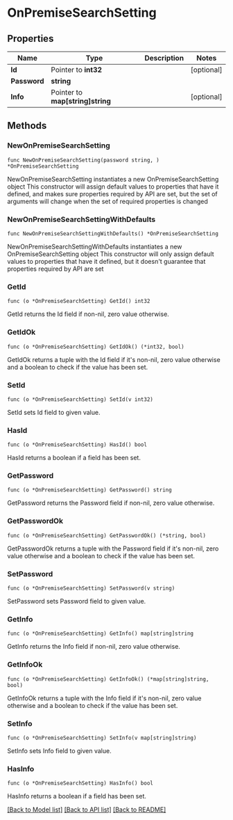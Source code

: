 # OnPremiseSearchSetting

## Properties

Name | Type | Description | Notes
------------ | ------------- | ------------- | -------------
**Id** | Pointer to **int32** |  | [optional] 
**Password** | **string** |  | 
**Info** | Pointer to **map[string]string** |  | [optional] 

## Methods

### NewOnPremiseSearchSetting

`func NewOnPremiseSearchSetting(password string, ) *OnPremiseSearchSetting`

NewOnPremiseSearchSetting instantiates a new OnPremiseSearchSetting object
This constructor will assign default values to properties that have it defined,
and makes sure properties required by API are set, but the set of arguments
will change when the set of required properties is changed

### NewOnPremiseSearchSettingWithDefaults

`func NewOnPremiseSearchSettingWithDefaults() *OnPremiseSearchSetting`

NewOnPremiseSearchSettingWithDefaults instantiates a new OnPremiseSearchSetting object
This constructor will only assign default values to properties that have it defined,
but it doesn't guarantee that properties required by API are set

### GetId

`func (o *OnPremiseSearchSetting) GetId() int32`

GetId returns the Id field if non-nil, zero value otherwise.

### GetIdOk

`func (o *OnPremiseSearchSetting) GetIdOk() (*int32, bool)`

GetIdOk returns a tuple with the Id field if it's non-nil, zero value otherwise
and a boolean to check if the value has been set.

### SetId

`func (o *OnPremiseSearchSetting) SetId(v int32)`

SetId sets Id field to given value.

### HasId

`func (o *OnPremiseSearchSetting) HasId() bool`

HasId returns a boolean if a field has been set.

### GetPassword

`func (o *OnPremiseSearchSetting) GetPassword() string`

GetPassword returns the Password field if non-nil, zero value otherwise.

### GetPasswordOk

`func (o *OnPremiseSearchSetting) GetPasswordOk() (*string, bool)`

GetPasswordOk returns a tuple with the Password field if it's non-nil, zero value otherwise
and a boolean to check if the value has been set.

### SetPassword

`func (o *OnPremiseSearchSetting) SetPassword(v string)`

SetPassword sets Password field to given value.


### GetInfo

`func (o *OnPremiseSearchSetting) GetInfo() map[string]string`

GetInfo returns the Info field if non-nil, zero value otherwise.

### GetInfoOk

`func (o *OnPremiseSearchSetting) GetInfoOk() (*map[string]string, bool)`

GetInfoOk returns a tuple with the Info field if it's non-nil, zero value otherwise
and a boolean to check if the value has been set.

### SetInfo

`func (o *OnPremiseSearchSetting) SetInfo(v map[string]string)`

SetInfo sets Info field to given value.

### HasInfo

`func (o *OnPremiseSearchSetting) HasInfo() bool`

HasInfo returns a boolean if a field has been set.


[[Back to Model list]](../README.md#documentation-for-models) [[Back to API list]](../README.md#documentation-for-api-endpoints) [[Back to README]](../README.md)


